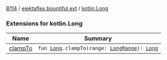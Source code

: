 [B114](../../index.md) / [ejektaflex.bountiful.ext](../index.md) / [kotlin.Long](./index.md)

### Extensions for kotlin.Long

| Name | Summary |
|---|---|
| [clampTo](clamp-to.md) | `fun `[`Long`](https://kotlinlang.org/api/latest/jvm/stdlib/kotlin/-long/index.html)`.clampTo(range: `[`LongRange`](https://kotlinlang.org/api/latest/jvm/stdlib/kotlin.ranges/-long-range/index.html)`): `[`Long`](https://kotlinlang.org/api/latest/jvm/stdlib/kotlin/-long/index.html) |
